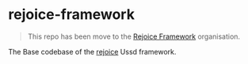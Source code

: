 # rejoice-framework

> This repo has been move to the [Rejoice Framework](https://github.com/rejoice-framework/framework) organisation.

The Base codebase of the [rejoice](https://github.com/prinx/rejoice) Ussd framework.

